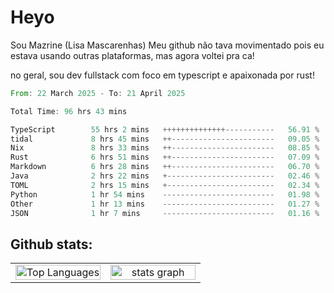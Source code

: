 # Heyo

Sou Mazrine (Lisa Mascarenhas)
Meu github não tava movimentado pois eu estava usando outras plataformas, mas agora voltei pra ca!

no geral, sou dev fullstack com foco em typescript e apaixonada por rust!
<!--START_SECTION:waka-->

```rust
From: 22 March 2025 - To: 21 April 2025

Total Time: 96 hrs 43 mins

TypeScript        55 hrs 2 mins   ++++++++++++++-----------   56.91 %
tidal             8 hrs 45 mins   ++-----------------------   09.05 %
Nix               8 hrs 33 mins   ++-----------------------   08.85 %
Rust              6 hrs 51 mins   ++-----------------------   07.09 %
Markdown          6 hrs 28 mins   ++-----------------------   06.70 %
Java              2 hrs 22 mins   +------------------------   02.46 %
TOML              2 hrs 15 mins   +------------------------   02.34 %
Python            1 hr 54 mins    -------------------------   01.98 %
Other             1 hr 13 mins    -------------------------   01.27 %
JSON              1 hr 7 mins     -------------------------   01.16 %
```

<!--END_SECTION:waka-->

<!--
**Mazrine/Mazrine** is a ✨ _special_ ✨ repository because its `README.md` (this file) appears on your GitHub profile.

Here are some ideas to get you started:

- 🔭 I’m currently working on ...
- 🌱 I’m currently learning ...
- 👯 I’m looking to collaborate on ...
- 🤔 I’m looking for help with ...
- 💬 Ask me about ...
- 📫 How to reach me: ...
- 😄 Pronouns: ...
- ⚡ Fun fact: ...
-->


## Github stats:

<div align="center">
  <table width="100%">
    <tr>
      <td align="center" width="50%">
        <img src="https://github-readme-stats.vercel.app/api/top-langs/?username=mazrine&theme=tokyonight&layout=donut&langs_count=10&locale=pt-br" width="100%" alt="Top Languages" />
      </td>
      <td align="center" width="50%">
        <img src="https://github-readme-stats-yxqy.vercel.app/api?username=mazrine&hide_title=false&hide_rank=false&show_icons=true&count_private=true&disable_animations=false&theme=midnight-purple&locale=en&hide_border=true&order=1" width="100%" alt="stats graph" />
      </td>
    </tr>
  </table>
</div>

